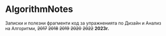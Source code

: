 # AlgorithmNotes
Записки и полезни фрагменти код за упражненията по Дизайн и Анализ на Алгоритми, ~~2017~~ ~~2018~~ ~~2019~~ ~~2020~~ ~~2022~~ **2023г.**
